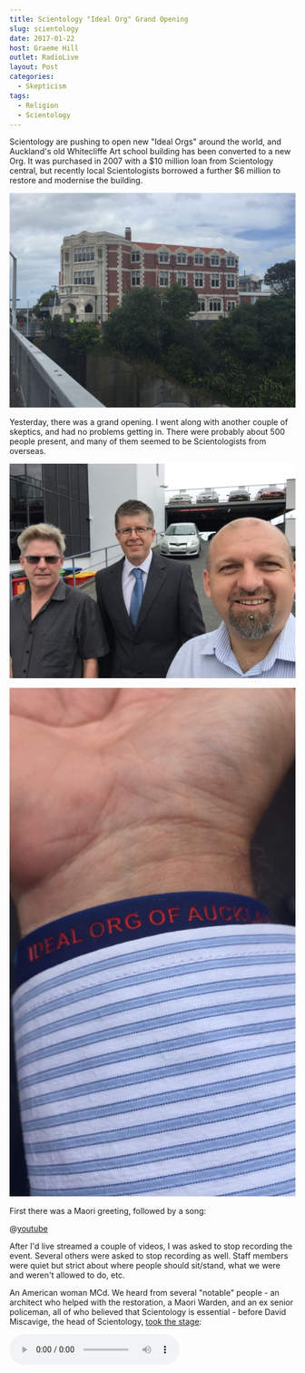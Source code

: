 ```yaml
---
title: Scientology "Ideal Org" Grand Opening
slug: scientology
date: 2017-01-22
host: Graeme Hill
outlet: RadioLive
layout: Post
categories:
  - Skepticism
tags:
  - Religion
  - Scientology
---
```


Scientology are pushing to open new "Ideal Orgs" around the world, and Auckland's old Whitecliffe Art school building has been converted to a new Org. It was purchased in 2007 with a $10 million loan from Scientology central, but recently local Scientologists borrowed a further $6 million to restore and modernise the building.

<!-- more -->

![Building](./IMG_0172.jpg)

Yesterday, there was a grand opening. I went along with another couple of skeptics, and had no problems getting in. There were probably about 500 people present, and many of them seemed to be Scientologists from overseas.

![Skeptics](./IMG_0136.jpg)

![Wristband](./4F731F88-CC30-4DDB-B5B8-BAF285F0403F.jpg)

First there was a Maori greeting, followed by a song:

@[youtube](https://youtu.be/2yK3CgjGIgc)

After I'd live streamed a couple of videos, I was asked to stop recording the event. Several others were asked to stop recording as well. Staff members were quiet but strict about where people should sit/stand, what we were and weren't allowed to do, etc.

An American woman MCd. We heard from several "notable" people - an architect who helped with the restoration, a Maori Warden, and an ex senior policeman, all of who believed that Scientology is essential - before David Miscavige, the head of Scientology, [took the stage](http://www.stuff.co.nz/national/88646334/church-of-scientologys-supreme-leader-david-miscavige-in-auckland-for-opening-of-new-headquarters):

<audio controls src="/media/audio/skepticism/Miscavige.mp3" />

![Miscavige](./IMG_0144.jpg)

This is the Bridge - a set of levels that people must pay to progress through, learning more about the religion as they go.

This is related to the reason for Ideal Orgs. Apparently David Miscavige has said that there are new OT levels - 9 through 15, and that 9 and 10 can only be released once all orgs are Ideal Orgs.

To be [an Ideal Org](http://www.mikerindersblog.org/ideal-org-lies/), it appears that a local chapter needs to have an impressive building, large floor space, many permanent staff members, etc:

We met a couple of Dr Helen Smith's patients - she [made the news recently](http://www.stuff.co.nz/national/88207117/Scientologist-doctor-invites-patients-to-opening-of-16m-New-Zealand-headquarters) when she invited all of her patients via email to the opening.

After the event we were free to roam around the building, so we tried to see as much as we could. That included the Purification Rundown room (vitamin overdosing to supposedly help with detoxing), many rooms with e-Meters and a closed off room behind the bookstore that appeared to hold all the auditing information from scientologists.

![Purification](./IMG_0168.jpg)

![Graphs](./IMG_0163.jpg)

There was also an office for L. Ron Hubbard, awaiting his return from death.

![Office](./IMG_0150.jpg)

I broke an e-Meter by accidentally changing the language to French!

![EMeter](./IMG_0157.jpg)

![EMeter](./IMG_0161.jpg)

I didn't manage to find Nigel Antony Gray, the earthquake "predictor" who recently admitted he's a Scientologist. He's pretty annoyed with me at the moment, because of [an article](http://www.stuff.co.nz/national/88269767/who-are-the-men-who-say-they-can-predict-earthquakes) where I talked about him.

I was going to say hello to him, but he was nowhere to be seen.

![Auditors' Code](./IMG_0156.jpg)

![TRs](./IMG_0158.jpg)

![Auditors Wanted](./IMG_0160.jpg)
